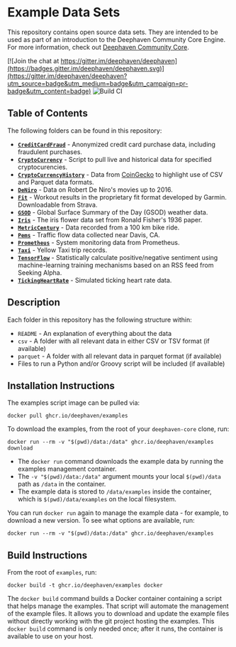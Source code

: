 # Example Data Sets

This repository contains open source data sets.  They are intended to be used as part of an introduction to the Deephaven Community Core Engine.  For more information, check out [Deephaven Community Core](https://github.com/deephaven/deephaven-core).

[![Join the chat at https://gitter.im/deephaven/deephaven](https://badges.gitter.im/deephaven/deephaven.svg)](https://gitter.im/deephaven/deephaven?utm_source=badge&utm_medium=badge&utm_campaign=pr-badge&utm_content=badge)
![Build CI](https://github.com/deephaven/examples/actions/workflows/build-ci.yml/badge.svg?branch=main)

## Table of Contents

The following folders can be found in this repository:

- **[`CreditCardFraud`](./CreditCardFraud)** - Anonymized credit card purchase data, including fraudulent purchases.
- **[`CryptoCurrency`](./CryptoCurrency)** - Script to pull live and historical data for specified cryptocurencies.
- **[`CryptoCurrencyHistory`](./CryptoCurrencyHistory)** - Data from [CoinGecko](https://www.coingecko.com/) to highlight use of CSV and Parquet data formats.
- **[`DeNiro`](./DeNiro)** - Data on Robert De Niro's movies up to 2016.
- **[`Fit`](./Fit)** - Workout results in the proprietary fit format developed by Garmin. Downloadable from Strava.
- **[`GSOD`](./GSOD)** - Global Surface Summary of the Day (GSOD) weather data.
- **[`Iris`](./Iris)** - The iris flower data set from Ronald Fisher's 1936 paper.
- **[`MetricCentury`](./MetricCentury)** - Data recorded from a 100 km bike ride.
- **[`Pems`](./Pems)** - Traffic flow data collected near Davis, CA.
- **[`Prometheus`](./Prometheus)** - System monitoring data from Prometheus.
- **[`Taxi`](./Taxi)** - Yellow Taxi trip records.
- **[`TensorFlow`](./TensorFlow)** - Statistically calculate positive/negative sentiment using machine-learning
  training mechanisms based on an RSS feed from Seeking Alpha.
- **[`TickingHeartRate`](./TickingHeartRate)** - Simulated ticking heart rate data.

## Description

Each folder in this repository has the following structure within:

 - `README` - An explanation of everything about the data
 - `csv` - A folder with all relevant data in either CSV or TSV format (if available)
 - `parquet` - A folder with all relevant data in parquet format (if available)
 - Files to run a Python and/or Groovy script will be included (if available)

## Installation Instructions

The examples script image can be pulled via:

```
docker pull ghcr.io/deephaven/examples
```

To download the examples, from the root of your `deephaven-core` clone, run:

```
docker run --rm -v "$(pwd)/data:/data" ghcr.io/deephaven/examples download
```

- The `docker run` command downloads the example data by running the examples management container.  
- The `-v "$(pwd)/data:/data"` argument mounts your local `$(pwd)/data` path as `/data` in the container.  
- The example data is stored to `/data/examples` inside the container, which is `$(pwd)/data/examples` on the local filesystem.

You can run `docker run` again to manage the example data - for example, to download a new version. To see what options are available, run:

```
docker run --rm -v "$(pwd)/data:/data" ghcr.io/deephaven/examples
```

## Build Instructions

From the root of `examples`, run:

```
docker build -t ghcr.io/deephaven/examples docker
```

The `docker build` command builds a Docker container containing a script that helps manage the examples.
That script will automate the management of the example files.  It allows you to download and update the example files without directly working with the git project hosting the examples.  This `docker build` command is only needed once; after it runs, the container is available to use on your host.
